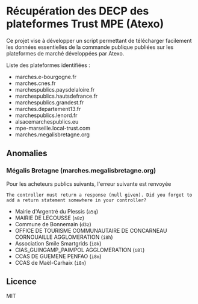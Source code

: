 # Récupération des DECP des plateformes Trust MPE (Atexo)

Ce projet vise à développer un script permettant de télécharger facilement les données essentielles de la commande publique publiées sur les plateformes de marché développées par  Atexo.

Liste des plateformes identifiées :

- marches.e-bourgogne.fr
- marches.cnes.fr
- marchespublics.paysdelaloire.fr
- marchespublics.hautsdefrance.fr
- marchespublics.grandest.fr
- marches.departement13.fr
- marchespublics.lenord.fr
- alsacemarchespublics.eu
- mpe-marseille.local-trust.com
- marches.megalisbretagne.org

## Anomalies

### Mégalis Bretagne (marches.megalisbretagne.org)

Pour les acheteurs publics suivants, l'erreur suivante est renvoyée

```
The controller must return a response (null given). Did you forget to add a return statement somewhere in your controller?
```

- Mairie d'Argentré du Plessis (`a5q`)
- MAIRIE DE LECOUSSE (`a8z`)
- Commune de Bonnemain (`d3z`)
- OFFICE DE TOURISME COMMUNAUTAIRE DE CONCARNEAU CORNOUAILLE AGGLOMERATION (`i8h`)
- Association Smile Smartgrids (`i8k`)
- CIAS_GUINGAMP_PAIMPOL AGGLOMERATION (`i8l`)
- CCAS DE GUEMENE PENFAO (`i8m`)
- CCAS de Maël-Carhaix (`i8n`)

## Licence

MIT
